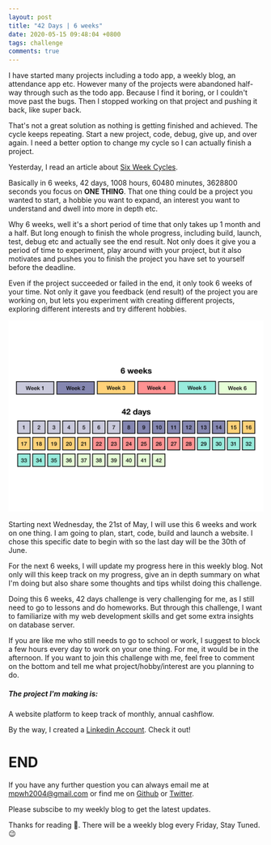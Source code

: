 ```yaml
---
layout: post
title: "42 Days | 6 weeks"
date: 2020-05-15 09:48:04 +0800
tags: challenge
comments: true
---
```


I have started many projects including a todo app, a weekly blog, an attendance app etc. However many of the projects were abandoned half-way through such as the todo app. Because I find it boring, or I couldn't move past the bugs. Then I stopped working on that project and pushing it back, like super back.

That's not a great solution as nothing is getting finished and achieved. The cycle keeps repeating. Start a new project, code, debug, give up, and over again. I need a better option to change my cycle so I can actually finish a project.

Yesterday, I read an article about [Six Week Cycles](https://basecamp.com/shapeup/2.2-chapter-08#six-week-cycles).

Basically in 6 weeks, 42 days, 1008 hours, 60480 minutes, 3628800 seconds you focus on **ONE THING**. That one thing could be a project you wanted to start, a hobbie you want to expand, an interest you want to understand and dwell into more in depth etc.

Why 6 weeks, well it's a short period of time that only takes up 1 month and a half. But long enough to finish the whole progress, including build, launch, test, debug etc and actually see the end result. Not only does it give you a period of time to experiment, play around with your project, but it also motivates and pushes you to finish the project you have set to yourself before the deadline.

Even if the project succeeded or failed in the end, it only took 6 weeks of your time. Not only it gave you feedback (end result) of the project you are working on, but lets you experiment with creating different projects, exploring different interests and try different hobbies.

<img src="/img/42days/42days.png" alt="42" width='700'>

Starting next Wednesday, the 21st of May, I will use this 6 weeks and work on one thing. I am going to plan, start, code, build and launch a website. I chose this specific date to begin with so the last day will be the 30th of June.

For the next 6 weeks, I will update my progress here in this weekly blog. Not only will this keep track on my progress, give an in depth summary on what I'm doing but also share some thoughts and tips whilst doing this challenge.

Doing this 6 weeks, 42 days challenge is very challenging for me, as I still need to go to lessons and do homeworks. But through this challenge, I want to familiarize with my web development skills and get some extra insights on database server.

If you are like me who still needs to go to school or work, I suggest to block a few hours every day to work on your one thing. For me, it would be in the afternoon. If you want to join this challenge with me, feel free to comment on the bottom and tell me what project/hobby/interest are you planning to do.

##### The project I'm making is:

A website platform to keep track of monthly, annual cashflow.

By the way, I created a [Linkedin Account](https://www.linkedin.com/in/melanie-hsieh-0749a91a9/). Check it out!

# END

If you have any further question you can always email me at <mpwh2004@gmail.com> or find me on [Github](https://github.com/melaniehsieh) or [Twitter](https://twitter.com/melaniehsieh).

Please subscibe to my weekly blog to get the latest updates.

Thanks for reading 👀. There will be a weekly blog every Friday, Stay Tuned.😉
